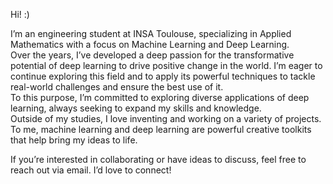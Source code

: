 Hi! :)

I’m an engineering student at INSA Toulouse, specializing in Applied Mathematics with a focus on Machine Learning and Deep Learning.<br>
Over the years, I’ve developed a deep passion for the transformative potential of deep learning to drive positive change in the world. I’m eager to continue exploring this field and to apply its powerful techniques to tackle real-world challenges and ensure the best use of it. <br>
To this purpose, I’m committed to exploring diverse applications of deep learning, always seeking to expand my skills and knowledge. <br>
Outside of my studies, I love inventing and working on a variety of projects. To me, machine learning and deep learning are powerful creative toolkits that help bring my ideas to life.

If you’re interested in collaborating or have ideas to discuss, feel free to reach out via email. I’d love to connect!
